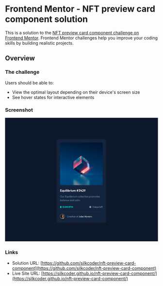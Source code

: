 # Frontend Mentor - NFT preview card component solution

This is a solution to the [NFT preview card component challenge on Frontend Mentor](https://www.frontendmentor.io/challenges/nft-preview-card-component-SbdUL_w0U). Frontend Mentor challenges help you improve your coding skills by building realistic projects. 


## Overview

### The challenge

Users should be able to:

- View the optimal layout depending on their device's screen size
- See hover states for interactive elements

### Screenshot

![](./screenshot.png)


### Links

- Solution URL: [https://github.com/silkcoder/nft-preview-card-component](https://github.com/silkcoder/nft-preview-card-component)
- Live Site URL: [https://silkcoder.github.io/nft-preview-card-component/](https://silkcoder.github.io/nft-preview-card-component/)
